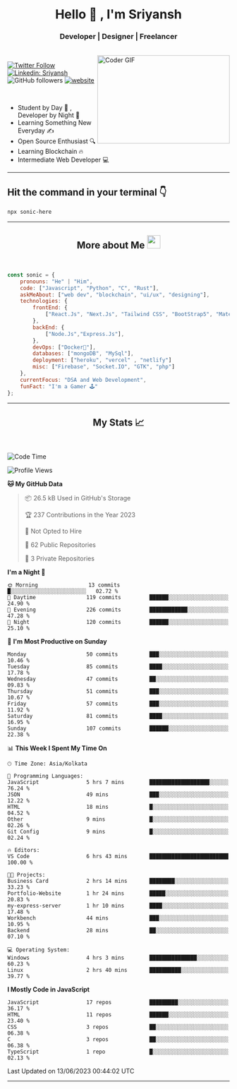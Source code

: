 
<h1 align="center">Hello  👋 , I'm Sriyansh</h1>
<h3 align="center">Developer | Designer | Freelancer </h3>
<br>
<img alt="Coder GIF" align="right" height=200 width=300 src="https://miro.medium.com/max/1360/0*7Q3yvSIv_t0ioJ-Z.gif" />

[![Twitter Follow](https://img.shields.io/twitter/follow/ShivamSriyansh?label=Follow)](https://twitter.com/intent/follow?screen_name=ShivamSriyansh)
[![Linkedin: Sriyansh](https://img.shields.io/badge/-Sriyansh-blue?style=flat-square&logo=Linkedin&logoColor=white&link=https://www.linkedin.com/in/sriyansh-shivam/)](https://www.linkedin.com/in/sriyansh-shivam/)
![GitHub followers](https://img.shields.io/github/followers/SoNiC-HeRE?label=Follow&style=social)
[![website](https://img.shields.io/badge/Website-46a2f1.svg?&style=flat-square&logo=Google-Chrome&logoColor=white&link=https://ss-portfolio.vercel.app/)](https://ss-portfolio.vercel.app/)

<br/>

- Student by Day 🌅 , Developer by Night 🌃
- Learning Something New Everyday ✍️
- Open Source Enthusiast 🔍
- Learning Blockchain 🔥
- Intermediate Web Developer 💻



<hr/>

## Hit the command in your terminal 👇
```bash
npx sonic-here
```

<hr/>
<h2 align="center">More about Me <img src="https://emojis.slackmojis.com/emojis/images/1531849430/4246/blob-sunglasses.gif?1531849430" width="30"/> </h3>
<br>

```javascript
const sonic = {
    pronouns: "He" | "Him",
    code: ["Javascript", "Python", "C", "Rust"],
    askMeAbout: ["web dev", "blockchain", "ui/ux", "designing"],
    technologies: {
        frontEnd: {
            ["React.Js", "Next.Js", "Tailwind CSS", "BootStrap5", "MaterialUI"]
        },
        backEnd: {
            ["Node.Js","Express.Js"],
        },
        devOps: ["Docker🐳"],
        databases: ["mongoDB", "MySql"],
        deployment: ["heroku", "vercel" , "netlify"]
        misc: ["Firebase", "Socket.IO", "GTK", "php"]
    },
    currentFocus: "DSA and Web Development",
    funFact: "I'm a Gamer 🕹️"
};
```
<hr/>

<h2 align="center"> My Stats 📈 </h2>
<br />

<!--START_SECTION:waka-->
![Code Time](http://img.shields.io/badge/Code%20Time-17%20hrs%2048%20mins-blue)

![Profile Views](http://img.shields.io/badge/Profile%20Views-31-blue)

**🐱 My GitHub Data** 

> 📦 26.5 kB Used in GitHub's Storage 
 > 
> 🏆 237 Contributions in the Year 2023
 > 
> 🚫 Not Opted to Hire
 > 
> 📜 62 Public Repositories 
 > 
> 🔑 3 Private Repositories 
 > 
**I'm a Night 🦉** 

```text
🌞 Morning                13 commits          █░░░░░░░░░░░░░░░░░░░░░░░░   02.72 % 
🌆 Daytime                119 commits         ██████░░░░░░░░░░░░░░░░░░░   24.90 % 
🌃 Evening                226 commits         ████████████░░░░░░░░░░░░░   47.28 % 
🌙 Night                  120 commits         ██████░░░░░░░░░░░░░░░░░░░   25.10 % 
```
📅 **I'm Most Productive on Sunday** 

```text
Monday                   50 commits          ███░░░░░░░░░░░░░░░░░░░░░░   10.46 % 
Tuesday                  85 commits          ████░░░░░░░░░░░░░░░░░░░░░   17.78 % 
Wednesday                47 commits          ██░░░░░░░░░░░░░░░░░░░░░░░   09.83 % 
Thursday                 51 commits          ███░░░░░░░░░░░░░░░░░░░░░░   10.67 % 
Friday                   57 commits          ███░░░░░░░░░░░░░░░░░░░░░░   11.92 % 
Saturday                 81 commits          ████░░░░░░░░░░░░░░░░░░░░░   16.95 % 
Sunday                   107 commits         ██████░░░░░░░░░░░░░░░░░░░   22.38 % 
```


📊 **This Week I Spent My Time On** 

```text
🕑︎ Time Zone: Asia/Kolkata

💬 Programming Languages: 
JavaScript               5 hrs 7 mins        ███████████████████░░░░░░   76.24 % 
JSON                     49 mins             ███░░░░░░░░░░░░░░░░░░░░░░   12.22 % 
HTML                     18 mins             █░░░░░░░░░░░░░░░░░░░░░░░░   04.52 % 
Other                    9 mins              █░░░░░░░░░░░░░░░░░░░░░░░░   02.26 % 
Git Config               9 mins              █░░░░░░░░░░░░░░░░░░░░░░░░   02.24 % 

🔥 Editors: 
VS Code                  6 hrs 43 mins       █████████████████████████   100.00 % 

🐱‍💻 Projects: 
Business Card            2 hrs 14 mins       ████████░░░░░░░░░░░░░░░░░   33.23 % 
Portfolio-Website        1 hr 24 mins        █████░░░░░░░░░░░░░░░░░░░░   20.83 % 
my-express-server        1 hr 10 mins        ████░░░░░░░░░░░░░░░░░░░░░   17.48 % 
Workbench                44 mins             ███░░░░░░░░░░░░░░░░░░░░░░   10.95 % 
Backend                  28 mins             ██░░░░░░░░░░░░░░░░░░░░░░░   07.10 % 

💻 Operating System: 
Windows                  4 hrs 3 mins        ███████████████░░░░░░░░░░   60.23 % 
Linux                    2 hrs 40 mins       ██████████░░░░░░░░░░░░░░░   39.77 % 
```

**I Mostly Code in JavaScript** 

```text
JavaScript               17 repos            █████████░░░░░░░░░░░░░░░░   36.17 % 
HTML                     11 repos            ██████░░░░░░░░░░░░░░░░░░░   23.40 % 
CSS                      3 repos             ██░░░░░░░░░░░░░░░░░░░░░░░   06.38 % 
C                        3 repos             ██░░░░░░░░░░░░░░░░░░░░░░░   06.38 % 
TypeScript               1 repo              █░░░░░░░░░░░░░░░░░░░░░░░░   02.13 % 
```




 Last Updated on 13/06/2023 00:44:02 UTC
<!--END_SECTION:waka-->
<hr />
